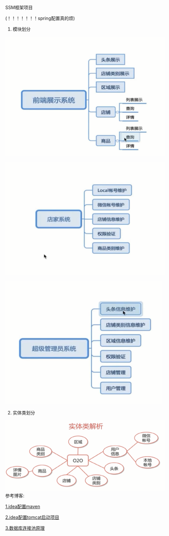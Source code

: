 SSM框架项目

(！！！！！！！spring配置真的烦)

1. 模块划分

![前端展示模块](pic/content1.png)

![商家模块](pic/content2.png)

![管理员模块](pic/content3.png)

2. 实体类划分

![实体类划分](pic/classes.png)
参考博客:

[1.idea配置maven](http://blog.csdn.net/mr_ooo/article/details/53871828)

[2.idea配置tomcat启动项目](https://www.cnblogs.com/Fly-Bob/p/7240153.html)

[3.数据库连接池原理](http://blog.csdn.net/shuaihj/article/details/14223015)